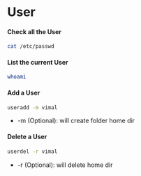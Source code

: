 # User

#### Check all the User
```sh
cat /etc/passwd
```
#### List the current User
```sh
whoami
```
#### Add a User
```sh
useradd -m vimal
```
- -m (Optional): will create folder home dir
#### Delete a User
```sh
userdel -r vimal
```
- -r (Optional): will delete home dir

